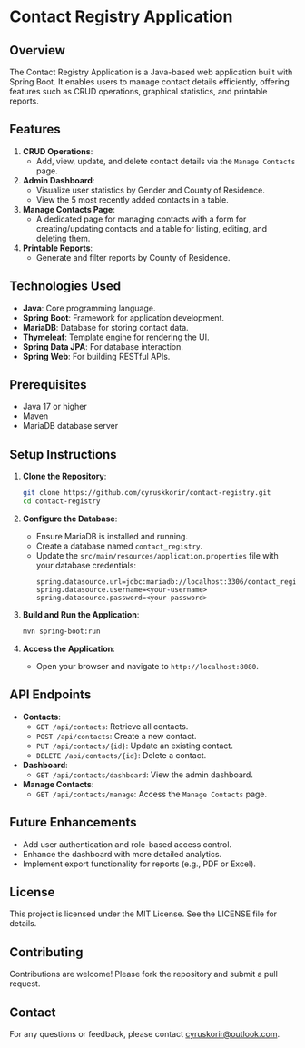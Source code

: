 # Contact Registry Application

## Overview
The Contact Registry Application is a Java-based web application built with Spring Boot. It enables users to manage contact details efficiently, offering features such as CRUD operations, graphical statistics, and printable reports.

## Features
1. **CRUD Operations**: 
   - Add, view, update, and delete contact details via the `Manage Contacts` page.
2. **Admin Dashboard**:
   - Visualize user statistics by Gender and County of Residence.
   - View the 5 most recently added contacts in a table.
3. **Manage Contacts Page**:
   - A dedicated page for managing contacts with a form for creating/updating contacts and a table for listing, editing, and deleting them.
4. **Printable Reports**:
   - Generate and filter reports by County of Residence.

## Technologies Used
- **Java**: Core programming language.
- **Spring Boot**: Framework for application development.
- **MariaDB**: Database for storing contact data.
- **Thymeleaf**: Template engine for rendering the UI.
- **Spring Data JPA**: For database interaction.
- **Spring Web**: For building RESTful APIs.

## Prerequisites
- Java 17 or higher
- Maven
- MariaDB database server

## Setup Instructions
1. **Clone the Repository**:
   ```bash
   git clone https://github.com/cyruskkorir/contact-registry.git
   cd contact-registry
   ```

2. **Configure the Database**:
   - Ensure MariaDB is installed and running.
   - Create a database named `contact_registry`.
   - Update the `src/main/resources/application.properties` file with your database credentials:
     ```properties
     spring.datasource.url=jdbc:mariadb://localhost:3306/contact_registry
     spring.datasource.username=<your-username>
     spring.datasource.password=<your-password>
     ```

3. **Build and Run the Application**:
   ```bash
   mvn spring-boot:run
   ```

4. **Access the Application**:
   - Open your browser and navigate to `http://localhost:8080`.

## API Endpoints
- **Contacts**:
  - `GET /api/contacts`: Retrieve all contacts.
  - `POST /api/contacts`: Create a new contact.
  - `PUT /api/contacts/{id}`: Update an existing contact.
  - `DELETE /api/contacts/{id}`: Delete a contact.
- **Dashboard**:
  - `GET /api/contacts/dashboard`: View the admin dashboard.
- **Manage Contacts**:
  - `GET /api/contacts/manage`: Access the `Manage Contacts` page.

## Future Enhancements
- Add user authentication and role-based access control.
- Enhance the dashboard with more detailed analytics.
- Implement export functionality for reports (e.g., PDF or Excel).

## License
This project is licensed under the MIT License. See the LICENSE file for details.

## Contributing
Contributions are welcome! Please fork the repository and submit a pull request.

## Contact
For any questions or feedback, please contact cyruskorir@outlook.com.
